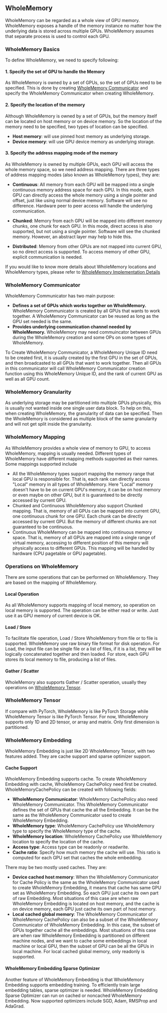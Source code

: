 ## WholeMemory
WholeMemory can be regarded as a whole view of GPU memory.
WholeMemory exposes a handle of the memory instance no matter how the underlying data is stored across multiple GPUs.
WholeMemory assumes that separate process is used to control each GPU.

### WholeMemory Basics
To define WholeMemory, we need to specify following:

#### 1. Specify the set of GPU to handle the Memory

As WholeMemory is owned by a set of GPUs, so the set of GPUs need to be specified.
This is done by creating [WholeMemory Communicator](#wholememory-communicator) and specify the WholeMemory Communicator
when creating WholeMemory.

#### 2. Specify the location of the memory

Although WholeMemory is owned by a set of GPUs, but the memory itself can be located on host memory or on device memory.
So the location of the memory need to be specified, two types of location can be specified.

- **Host memory**: will use pinned host memory as underlying storage.
- **Device memory**: will use GPU device memory as underlying storage.

#### 3. Specify the address mapping mode of the memory

As WholeMemory is owned by multiple GPUs, each GPU will access the whole memory space, so we need address mapping.
There are three types of address mapping modes (also known as WholeMemory types), they are:

- **Continuous**: All memory from each GPU will be mapped into a single continuous memory address space for each GPU.
  In this mode, each GPU can directly access the whole memory using a single pointer and offset, just like using normal
  device memory. Software will see no difference. Hardware peer to peer access will handle the underlying communication.

- **Chunked**: Memory from each GPU will be mapped into different memory chunks, one chunk for each GPU.
  In this mode, direct access is also supported, but not using a single pointer. Software will see the chunked memory.
  However, an abstract layer may help to hide this.

- **Distributed**: Memory from other GPUs are not mapped into current GPU, so no direct access is supported.
  To access memory of other GPU, explicit communication is needed.

If you would like to know more details about WholeMemory locations and WholeMemory types, please refer to
[WholeMemory Implementation Details](wholememory_implementation_details.md)

### WholeMemory Communicator
WholeMemory Communicator has two main purpose:

- **Defines a set of GPUs which works together on WholeMemory.** WholeMemory Communicator is created by all GPUs that
  wants to work together. A WholeMemory Communicator can be reused as long as the GPU set needed is the same.
- **Provides underlying communication channel needed by WholeMemory.** WholeMemory may need commuincator between GPUs
  during the WholeMemory creation and some OPs on some types of WholeMemory.

To Create WholeMemory Communicator, a WholeMemory Unique ID need to be created first, it is usually created by the first
GPU in the set of GPUs, and then broadcasted to all GPUs that want to work together. Then all GPUs in this communicator
will call WholeMemory Communicator creation function using this WholeMemory Unique ID, and the rank of current GPU as
well as all GPU count.

### WholeMemory Granularity
As underlying storage may be partitioned into multiple GPUs physically, this is usually not wanted inside one single
user data block. To help on this, when creating WholeMemory, the granularity of data can be specified. Then the
WholeMemory is considered as multiple block of the same granularity and will not get split inside the granularity.

### WholeMemory Mapping
As WholeMemory provides a whole view of memory to GPU, to access WholeMemory, mapping is usually needed.
Different types of WholeMemory have different mapping methods supported as their names.
Some mappings supported include
- All the WholeMemory types support mapping the memory range that local GPU is responsible for.
  That is, each rank can directly access "Local" memory in all types of WholeMemory.
  Here "Local" memory doesn't have to be on current GPU's memory, it can be on host memory or even maybe on other GPU,
  but it is guaranteed to be directly accessed by current GPU.
- Chunked and Continuous WholeMemory also support Chunked mapping. That is, memory of all GPUs can be mapped into
  current GPU, one continuous chunk for one GPU. Each chunk can be directly accessed by current GPU. But the memory of
  different chunks are not guaranteed to be continuous.
- Continuous WholeMemory can be mapped into continuous memory space. That is, memory of all GPUs are mapped into a
  single range of virtual memory, accessing to different position of this memory will physically access to different
  GPUs. This mapping will be handled by hardware (CPU pagetable or GPU pagetable).

### Operations on WholeMemory
There are some operations that can be performed on WholeMemory. They are based on the mapping of WholeMemory.
#### Local Operation
As all WholeMemory supports mapping of local memory, so operation on local memory is supported. The operation can be
either read or write. Just use it as GPU memory of current device is OK.
#### Load / Store
To facilitate file operation, Load / Store WholeMemory from file or to file is supported. WholeMemory use raw binary
file format for disk operation. For Load, the input file can be single file or a list of files, if it is a list, they
will be logically concatenated together and then loaded. For store, each GPU stores its local memory to file, producing
a list of files.
#### Gather / Scatter
WholeMemory also supports Gather / Scatter operation, usually they operations on
[WholeMemory Tensor](#wholememory-tensor).

### WholeMemory Tensor
If compare with PyTorch, WholeMemory is like PyTorch Storage while WholeMemory Tensor is like PyTorch Tensor.
For now, WholeMemory supports only 1D and 2D tensor, or array and matrix. Only first dimension is partitioned.

### WholeMemory Embedding
WholeMemory Embedding is just like 2D WholeMemory Tensor, with two features added. They are cache support and sparse
optimizer support.
#### Cache Support
WholeMemory Embedding supports cache. To create WholeMemory Embedding with cache, WholeMemory CachePolicy need first be
created. WholeMemoryCachePolicy can be created with following fields:
- **WholeMemory Communicator**: WholeMemory CachePolicy also need WholeMemory Communicator.
  This WholeMemory Communicator defines the set of GPUs that cache the all the Embedding.
  It can be the same as the WholeMemory Communicator used to create WholeMemory Embedding.
- **WholeMemory type**: WholeMemory CachePolicy use WholeMemory type to specify the WholeMemory type of the cache.
- **WholeMemory location**: WholeMemory CachePolicy use WholeMemory location to specify the location of the cache.
- **Access type**: Access type can be readonly or readwrite.
- **Cache ratio**: Specify how much memory the cache will use. This ratio is computed for each GPU set that caches the
  whole embedding.

There may be two mostly used caches. They are:
- **Device cached host memory**: When the WholeMemory Communicator for Cache Policy is the same as the WholeMemory
  Communicator used to create WholeMemory Embedding, it means that cache has same GPU set as WholeMemory Embedding.
  So each GPU just cache its own part of raw Embedding.
  Most situations of this case are when raw WholeMemory Embedding is located on host memory, and the cache is on device
  memory, each GPU just cache its own part of host memory.
- **Local cached global memory**: The WholeMemory Communicator of WholeMemory CachePolicy can also be a subset of the
  WholeMemory Communicator of WholeMemory Embedding. In this case, the subset of GPUs together cache all the embeddings.
  Most situations of this case are when raw WholeMemory Embedding is partitioned on different machine nodes, and we
  want to cache some embeddings in local machine or local GPU, then the subset of GPU can be all the GPUs in local
  machine. For local cached global memory, only readonly is supported.

#### WholeMemory Embedding Sparse Optimizer
Another feature of WholeMemory Embedding is that WholeMemory Embedding supports embedding training.
To efficiently train large embedding tables, sparse optimizer is needed.
WholeMemory Embedding Sparse Optimizer can run on cached or noncached WholeMemory Embedding.
Now supported optimizers include SGD, Adam, RMSProp and AdaGrad.
